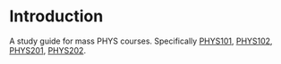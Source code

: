 # Introduction
A study guide for mass PHYS courses. Specifically [PHYS101](undergrad/PHYS101), [PHYS102](undergrad/PHYS102), [PHYS201](undergrad/PHYS201), [PHYS202](undergrad/PHYS202).
